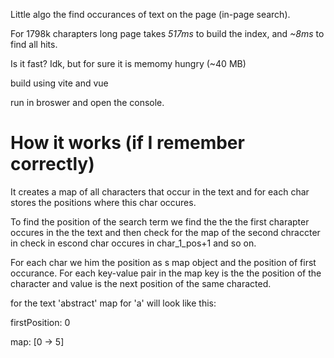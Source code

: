 Little algo the find occurances of text on the page (in-page search).

For 1798k charapters long page takes *517ms* to build the index, and *~8ms* to find all hits.

Is it fast? Idk, but for sure it is memomy hungry (~40 MB)


build using vite and vue

run in broswer and open the console.

# How it works (if I remember correctly)

It creates a map of all characters that occur in the text and for each char stores the positions where this char occures.

To find the position of the search term we find the the the first charapter occures in the the text
and then check for the map of the second chraccter in check in escond char occures in char_1_pos+1 and so on.

For each char we him the position as s map object and the position of first occurance. For each key-value pair in the map key is the the position of the character and value is the next position of the same characted.

for the text 'abstract' map for 'a' will look like this:

firstPosition: 0

map: [0 -> 5]



